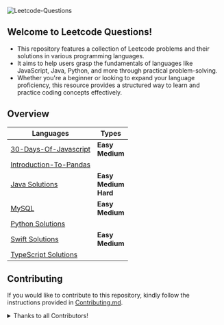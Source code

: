 ![Leetcode-Questions](https://github.com/user-attachments/assets/1e06d092-7c9a-4343-9e48-35611948c28d)

## Welcome to Leetcode Questions!

- This repository features a collection of Leetcode problems and their solutions in various programming languages. 
- It aims to help users grasp the fundamentals of languages like JavaScript, Java, Python, and more through practical problem-solving. 
- Whether you're a beginner or looking to expand your language proficiency, this resource provides a structured way to learn and practice coding concepts effectively.

## Overview

| Languages | Types |
|-----------|--------------------------------------|
| [30-Days-Of-Javascript](https://github.com/lxmn-22/Leetcode-Questions/tree/main/30-Days-Of-JavaScript) | **Easy** <br> **Medium** |
| [Introduction-To-Pandas](https://github.com/lxmn-22/Leetcode-Questions/tree/main/Introduction-To-Pandas) | |
| [Java Solutions](https://github.com/lxmn-22/Leetcode-Questions/tree/main/Java-Solutions) | **Easy** <br> **Medium** <br> **Hard** |
| [MySQL](https://github.com/lxmn-22/Leetcode-Questions/tree/main/MySQL) | **Easy** <br> **Medium** |
| [Python Solutions](https://github.com/lxmn-22/Leetcode-Questions/tree/main/Python-Solutions)| |
| [Swift Solutions](https://github.com/lxmn-22/Leetcode-Questions/tree/main/Swift-Solutions)| **Easy** <br> **Medium** |
| [TypeScript Solutions](https://github.com/lxmn-22/Leetcode-Questions/tree/main/Typescript-Solutions)| |

## Contributing

If you would like to contribute to this repository, kindly follow the instructions provided in [Contributing.md](https://github.com/lxmn-22/Leetcode-Questions/blob/main/Contributing.md).

<details>

<summary>
    Thanks to all Contributors!
</summary>

<br>

![Contributers](https://contrib.rocks/image?repo=lxmn-22/Leetcode-Questions)

</details>
